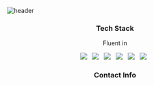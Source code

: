 ![header](https://capsule-render.vercel.app/api?type=slice&color=D4DAE8&height=300&section=header&text=Jihun%20Lee&fontSize=90&fontColor=FFFFFF)

<h3 align ="center">Tech Stack</h3>

<p align ="center">Fluent in</p>

<p align = "center">
<img src="https://img.shields.io/badge/Python-3766AB?style=flat-square&logo=Python&logoColor=white"/> &nbsp;
<img src="https://img.shields.io/badge/Django-092E20?style=flat-square&logo=Django&logoColor=white"/> &nbsp;
<img src="https://img.shields.io/badge/MySQL-4479A1?style=flat-square&logo=MySQL&logoColor=white"/> &nbsp;
<img src="https://img.shields.io/badge/JavaScript-F7DF1E?style=flat-square&logo=JavaScript&logoColor=white"/> &nbsp;
<img src="https://img.shields.io/badge/CSS3-1572B6?style=flat-square&logo=CSS3&logoColor=white"/> &nbsp;
<img src="https://img.shields.io/badge/React-61DAFB?style=flat-square&logo=React&logoColor=white"/> &nbsp;
</p>

<h3 align ="center">Contact Info</h3>

<!--
**jihunyy/jihunyy** is a ✨ _special_ ✨ repository because its `README.md` (this file) appears on your GitHub profile.
